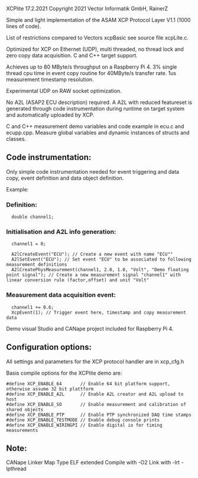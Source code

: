 
XCPlite
17.2.2021
Copyright 2021 Vector Informatik GmbH, RainerZ

Simple and light implementation of the ASAM XCP Protocol Layer V1.1 (1000 lines of code).

List of restrictions compared to Vectors xcpBasic see source file xcpLite.c.

Optimized for XCP on Ethernet (UDP), multi threaded, no thread lock and zero copy data acquisition.
C and C++ target support.

Achieves up to 80 MByte/s throughput on a Raspberry Pi 4.
3% single thread cpu time in event copy routine for 40MByte/s transfer rate. 
1us measurement timestamp resolution.

Experimental UDP on RAW socket optimization.

No A2L (ASAP2 ECU description) required. 
A A2L with reduced featureset is generated through code instrumentation during runtime on target system and automatically uploaded by XCP.

C and C++ measurement demo variables and code example in ecu.c and ecupp.cpp.
Measure global variables and dynamic instances of structs and classes.

## Code instrumentation:

Only simple code instrumentation needed for event triggering and data copy, event definition and data object definition.

Example:

### Definition:
```
  double channel1;
```

### Initialisation and A2L info generation:

```
  channel1 = 0;
  
  A2lCreateEvent("ECU"); // Create a new event with name "ECU""
  A2lSetEvent("ECU"); // Set event "ECU" to be associated to following measurement definitions
  A2lCreatePhysMeasurement(channel1, 2.0, 1.0, "Volt", "Demo floating point signal"); // Create a new measurement signal "channel1" with linear conversion rule (factor,offset) and unit "Volt"
```


### Measurement data acquisition event:

```
  channel1 += 0.6;
  XcpEvent(1); // Trigger event here, timestamp and copy measurement data
```

Demo visual Studio and CANape project included for Raspberry Pi 4. 


## Configuration options:

All settings and parameters for the XCP protocol handler are in xcp_cfg.h

Basis compile options for the XCPlite demo are:
```
#define XCP_ENABLE_64       // Enable 64 bit platform support, otherwise assume 32 bit plattform
#define XCP_ENABLE_A2L      // Enable A2L creator and A2L upload to host
#define XCP_ENABLE_SO       // Enable measurement and calibration of shared objects
#define XCP_ENABLE_PTP      // Enable PTP synchronized DAQ time stamps
#define XCP_ENABLE_TESTMODE // Enable debug console prints
#define XCP_ENABLE_WIRINGPI // Enable digital io for timing measurements
```

## Note:
CANape Linker Map Type ELF extended
Compile with -O2
Link with -lrt -lpthread

















